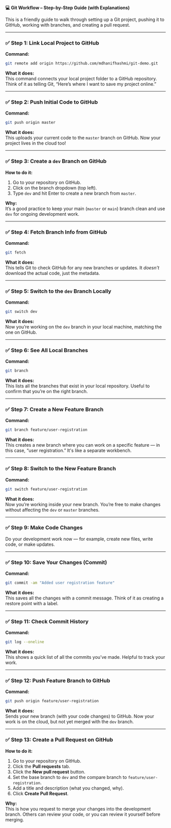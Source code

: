 
**💻 Git Workflow – Step-by-Step Guide (with Explanations)**

This is a friendly guide to walk through setting up a Git project, pushing it to GitHub, working with branches, and creating a pull request.

---

### ✅ Step 1: Link Local Project to GitHub

**Command:**
```bash
git remote add origin https://github.com/mdhanifhashmi/git-demo.git
```

**What it does:**  
This command connects your local project folder to a GitHub repository. Think of it as telling Git, “Here’s where I want to save my project online.”

---

### ✅ Step 2: Push Initial Code to GitHub

**Command:**
```bash
git push origin master
```

**What it does:**  
This uploads your current code to the `master` branch on GitHub. Now your project lives in the cloud too!

---

### ✅ Step 3: Create a `dev` Branch on GitHub

**How to do it:**
1. Go to your repository on GitHub.
2. Click on the branch dropdown (top left).
3. Type `dev` and hit Enter to create a new branch from `master`.

**Why:**  
It’s a good practice to keep your main (`master` or `main`) branch clean and use `dev` for ongoing development work.

---

### ✅ Step 4: Fetch Branch Info from GitHub

**Command:**
```bash
git fetch
```

**What it does:**  
This tells Git to check GitHub for any new branches or updates. It *doesn't* download the actual code, just the metadata.

---

### ✅ Step 5: Switch to the `dev` Branch Locally

**Command:**
```bash
git switch dev
```

**What it does:**  
Now you’re working on the `dev` branch in your local machine, matching the one on GitHub.

---

### ✅ Step 6: See All Local Branches

**Command:**
```bash
git branch
```

**What it does:**  
This lists all the branches that exist in your local repository. Useful to confirm that you’re on the right branch.

---

### ✅ Step 7: Create a New Feature Branch

**Command:**
```bash
git branch feature/user-registration
```

**What it does:**  
This creates a new branch where you can work on a specific feature — in this case, “user registration.” It's like a separate workbench.

---

### ✅ Step 8: Switch to the New Feature Branch

**Command:**
```bash
git switch feature/user-registration
```

**What it does:**  
Now you’re working inside your new branch. You’re free to make changes without affecting the `dev` or `master` branches.

---

### ✅ Step 9: Make Code Changes

Do your development work now — for example, create new files, write code, or make updates.

---

### ✅ Step 10: Save Your Changes (Commit)

**Command:**
```bash
git commit -am "Added user registration feature"
```

**What it does:**  
This saves all the changes with a commit message. Think of it as creating a restore point with a label.

---

### ✅ Step 11: Check Commit History

**Command:**
```bash
git log --oneline
```

**What it does:**  
This shows a quick list of all the commits you’ve made. Helpful to track your work.

---

### ✅ Step 12: Push Feature Branch to GitHub

**Command:**
```bash
git push origin feature/user-registration
```

**What it does:**  
Sends your new branch (with your code changes) to GitHub. Now your work is on the cloud, but not yet merged with the `dev` branch.

---

### ✅ Step 13: Create a Pull Request on GitHub

**How to do it:**
1. Go to your repository on GitHub.
2. Click the **Pull requests** tab.
3. Click the **New pull request** button.
4. Set the base branch to `dev` and the compare branch to `feature/user-registration`.
5. Add a title and description (what you changed, why).
6. Click **Create Pull Request**.

**Why:**  
This is how you request to merge your changes into the development branch. Others can review your code, or you can review it yourself before merging.
